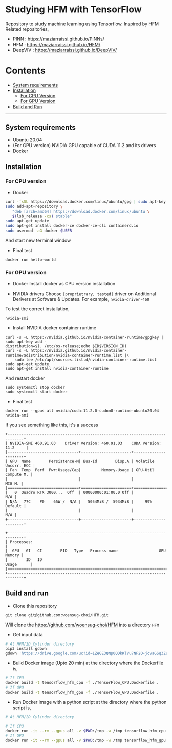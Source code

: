 # Studying HFM with TensorFlow

Repository to study machine learning using Tensorflow. Inspired by HFM
Related repositories,
- PINN : https://maziarraissi.github.io/PINNs/
- HFM : https://maziarraissi.github.io/HFM/
- DeepVIV : https://maziarraissi.github.io/DeepVIV/

# Contents
<!-- TOC generated with https://github.com/ekalinin/github-markdown-toc -->
<!--
 cat fls_model_standalone.md | ./gh-md-toc -
-->

* [System requirements](#System-requirements)
* [Installation](#Installation)
  * [For CPU Version](#For-CPU-Version)
  * [For GPU Version](#For-GPU-Version)
* [Build and Run](#Build-and-Run)

***

## System requirements
- Ubuntu 20.04
- (For GPU version) NVIDIA GPU capable of CUDA 11.2 and its drivers
- Docker

## Installation

### For CPU version

- Docker
```bash
curl -fsSL https://download.docker.com/linux/ubuntu/gpg | sudo apt-key add -
sudo add-apt-repository \
   "deb [arch=amd64] https://download.docker.com/linux/ubuntu \
   $(lsb_release -cs) stable"
sudo apt-get update
sudo apt-get install docker-ce docker-ce-cli containerd.io
sudo usermod -aG docker $USER
```
And start new terminal window

- Final test
```
docker run hello-world
```

### For GPU version
- Docker
Install docker as CPU version installation

- NVIDIA drivers
Choose `[proprietrary, tested]` driver on Additional Derivers at Software & Updates.
For example, `nvidia-driver-460`

To test the correct installation,
```
nvidia-smi
```

- Install NVIDIA docker container runtime
```
curl -s -L https://nvidia.github.io/nvidia-container-runtime/gpgkey | sudo apt-key add -
distribution=$(. /etc/os-release;echo $ID$VERSION_ID)
curl -s -L https://nvidia.github.io/nvidia-container-runtime/$distribution/nvidia-container-runtime.list |\
    sudo tee /etc/apt/sources.list.d/nvidia-container-runtime.list
sudo apt-get update
sudo apt-get install nvidia-container-runtime
```
And restart docker
```
sudo systemctl stop docker
sudo systemctl start docker
```

- Final test
```
docker run --gpus all nvidia/cuda:11.2.0-cudnn8-runtime-ubuntu20.04 nvidia-smi
```
If you see something like this, it's a success
```
+-----------------------------------------------------------------------------+
| NVIDIA-SMI 460.91.03    Driver Version: 460.91.03    CUDA Version: 11.2     |
|-------------------------------+----------------------+----------------------+
| GPU  Name        Persistence-M| Bus-Id        Disp.A | Volatile Uncorr. ECC |
| Fan  Temp  Perf  Pwr:Usage/Cap|         Memory-Usage | GPU-Util  Compute M. |
|                               |                      |               MIG M. |
|===============================+======================+======================|
|   0  Quadro RTX 3000...  Off  | 00000000:01:00.0 Off |                  N/A |
| N/A   77C    P0    65W /  N/A |   5054MiB /  5934MiB |     99%      Default |
|                               |                      |                  N/A |
+-------------------------------+----------------------+----------------------+

+-----------------------------------------------------------------------------+
| Processes:                                                                  |
|  GPU   GI   CI        PID   Type   Process name                  GPU Memory |
|        ID   ID                                                   Usage      |
|=============================================================================|
+-----------------------------------------------------------------------------+
```

## Build and run

- Clone this repository
```
git clone git@github.com:woensug-choi/HFM.git
```
Will clone the https://github.com/woensug-choi/HFM into a directory `HFM`

- Get input data
```bash
# At HFM/2D_Cylinder directory
pip3 install gdown
gdown 'https://drive.google.com/uc?id=1ZeGE3QNp0QDkKlVu7NF2O-jcvaGSq3Zu'
```

- Build Docker image (Upto 20 min)
at the directory where the Dockerfile is,
```bash
# If CPU
docker build -t tensorflow_hfm_cpu -f ./TensorFlow_CPU.Dockerfile .
# If GPU
docker build -t tensorflow_hfm_gpu -f ./TensorFlow_GPU.Dockerfile .
```

- Run Docker image with a python script
at the directory where the python script is,
```bash
# At HFM/2D_Cylinder directory

# If CPU
docker run -it --rm --gpus all -v $PWD:/tmp -w /tmp tensorflow_hfm_cpu python ./Cylinder2D.py
# If GPU
docker run -it --rm --gpus all -v $PWD:/tmp -w /tmp tensorflow_hfm_gpu python ./Cylinder2D.py
```
